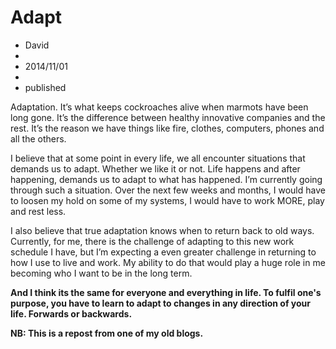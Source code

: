 ﻿# Adapt
- David
-
- 2014/11/01
-
- published

Adaptation. It’s what keeps cockroaches alive when marmots have been long gone. It’s the difference between healthy innovative companies and the rest. It’s the reason we have things like fire, clothes, computers, phones and all the others.

I believe that at some point in every life, we all encounter situations that demands us to adapt. Whether we like it or not. Life happens and after happening, demands us to adapt to what has happened.
I’m currently going through such a situation. Over the next few weeks and months, I would have to loosen my hold on some of my systems, I would have to work MORE, play and rest less.

I also believe that true adaptation knows when to return back to old ways.  
Currently, for me, there is the challenge of adapting to this new work schedule I have, but I’m expecting a even greater challenge in returning to how I use to live and work. My ability to do that would play a huge role in me becoming who I want to be in the long term.

**And I think its the same for everyone and everything in life. To fulfil one's purpose, you have to learn to adapt to changes in any direction of your life. Forwards or backwards.**

**NB: This is a repost from one of my old blogs.**
